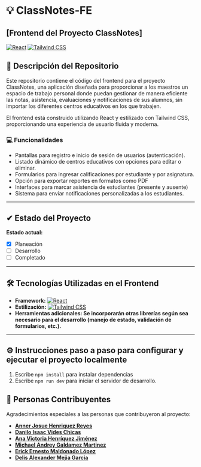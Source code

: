 # 💡 ClassNotes-FE 
**[Frontend del Proyecto ClassNotes]**  
---  
[![React](https://img.shields.io/badge/React-Framework-blue)](https://reactjs.org/) 
[![Tailwind CSS](https://img.shields.io/badge/Tailwind%20CSS-Framework-%2338B2AC)](https://tailwindcss.com/)
## 📖 Descripción del Repositorio
Este repositorio contiene el código del frontend para el proyecto ClassNotes, una aplicación diseñada para proporcionar a los maestros un espacio de trabajo personal donde puedan gestionar de manera eficiente las notas, asistencia, evaluaciones y notificaciones de sus alumnos, sin importar los diferentes centros educativos en los que trabajen.

El frontend está construido utilizando React y estilizado con Tailwind CSS, proporcionando una experiencia de usuario fluida y moderna.

### 💻 Funcionalidades
 - Pantallas para registro e inicio de sesión de usuarios (autenticación).
 - Listado dinámico de centros educativos con opciones para editar o eliminar.
 - Formularios para ingresar calificaciones por estudiante y por asignatura.
 - Opción para exportar reportes en formatos como PDF
 - Interfaces para marcar asistencia de estudiantes (presente y ausente)
 - Sistema para enviar notificaciones personalizadas a los estudiantes.
---  

## ✔ Estado del Proyecto  
**Estado actual:**  
- [X] Planeación  
- [ ] Desarrollo  
- [ ] Completado  

---  

## 🛠️ Tecnologías Utilizadas en el Frontend 
- **Framework:** [![React](https://img.shields.io/badge/React-Framework-blue)](https://reactjs.org/)
- **Estilización:** [![Tailwind CSS](https://img.shields.io/badge/Tailwind%20CSS-Framework-%2338B2AC)](https://tailwindcss.com/)
- **Herramientas adicionales: Se incorporarán otras librerías según sea necesario para el desarrollo (manejo de estado, validación de formularios, etc.).**
---
  
## ⚙ Instrucciones paso a paso para configurar y ejecutar el proyecto localmente

1. Escribe `npm install` para instalar dependencias
2. Escribe `npm run dev` para iniciar el servidor de desarrollo.

## 🤝 Personas Contribuyentes  
Agradecimientos especiales a las personas que contribuyeron al proyecto:  

- **[Anner Josue Henriquez Reyes ](https://github.com/annerh3)**  
- **[Danilo Isaac Vides Chicas ](https://github.com/IsaacV04)**
- **[Ana Victoria Henríquez Jiménez](https://github.com/anyta58)**  
- **[Michael Andrey Galdamez Martinez](https://github.com/MichaelGald)**  
- **[Erick Ernesto Maldonado López](https://github.com/SrHatcher)**  
- **[Delis Alexander Mejia Garcia](https://github.com/Al3x19)**  



